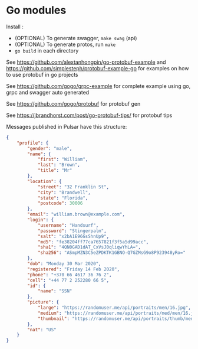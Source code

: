# Go modules

Install :

- (OPTIONAL) To generate swagger, `make swag` (api)
- (OPTIONAL) To generate protos, run `make`
- `go build` in each directory

See <https://github.com/alextanhongpin/go-protobuf-example> and <https://github.com/simplesteph/protobuf-example-go> for examples on how to use protobuf in go projects

See <https://github.com/gogo/grpc-example> for complete example using go, grpc and swagger auto generated

See <https://github.com/gogo/protobuf> for protobuf gen

See <https://jbrandhorst.com/post/go-protobuf-tips/> for protobuf tips

Messages published in Pulsar have this structure:

```json
{
    "profile": {
        "gender": "male",
        "name": {
            "first": "William",
            "last": "Brown",
            "title": "Mr"
        },
        "location": {
            "street": "32 Franklin St",
            "city": "Brandwell",
            "state": "Florida",
            "postcode": 30006
        },
        "email": "william.brown@example.com",
        "login": {
            "username": "Handsurf",
            "password": "Stingerpalm",
            "salt": "x2bA1E96GsShnUp9",
            "md5": "fe38204ff77ca7657821f3f5a5d99acc",
            "sha1": "4QN0GAD1dAT_CxVsJ0qliqwYhLA=",
            "sha256": "ASmpMZN3C5eZPDKTK1GBNO-Q7GZMsG9o8P923948yRo="
        },
        "dob": "Monday 30 Mar 2020",
        "registered": "Friday 14 Feb 2020",
        "phone": "+370 66 4617 36 76 2",
        "cell": "+44 77 2 252280 66 5",
        "id": {
            "name": "SSN"
        },
        "picture": {
            "large": "https://randomuser.me/api/portraits/men/16.jpg",
            "medium": "https://randomuser.me/api/portraits/med/men/16.jpg",
            "thumbnail": "https://randomuser.me/api/portraits/thumb/men/16.jpg"
        },
        "nat": "US"
    }
}
```
